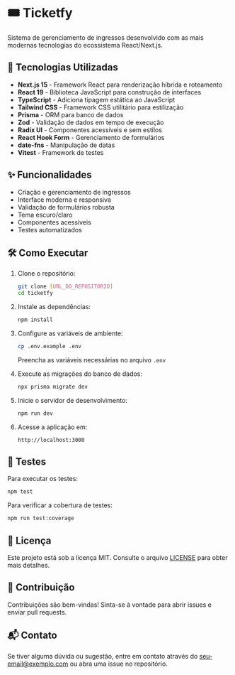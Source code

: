# 🎟️ Ticketfy

Sistema de gerenciamento de ingressos desenvolvido com as mais modernas tecnologias do ecossistema React/Next.js.

## 🚀 Tecnologias Utilizadas

- **Next.js 15** - Framework React para renderização híbrida e roteamento
- **React 19** - Biblioteca JavaScript para construção de interfaces
- **TypeScript** - Adiciona tipagem estática ao JavaScript
- **Tailwind CSS** - Framework CSS utilitário para estilização
- **Prisma** - ORM para banco de dados
- **Zod** - Validação de dados em tempo de execução
- **Radix UI** - Componentes acessíveis e sem estilos
- **React Hook Form** - Gerenciamento de formulários
- **date-fns** - Manipulação de datas
- **Vitest** - Framework de testes

## ✨ Funcionalidades

- Criação e gerenciamento de ingressos
- Interface moderna e responsiva
- Validação de formulários robusta
- Tema escuro/claro
- Componentes acessíveis
- Testes automatizados

## 🛠️ Como Executar

1. Clone o repositório:
   ```bash
   git clone [URL_DO_REPOSITORIO]
   cd ticketfy
   ```

2. Instale as dependências:
   ```bash
   npm install
   ```

3. Configure as variáveis de ambiente:
   ```bash
   cp .env.example .env
   ```
   Preencha as variáveis necessárias no arquivo `.env`

4. Execute as migrações do banco de dados:
   ```bash
   npx prisma migrate dev
   ```

5. Inicie o servidor de desenvolvimento:
   ```bash
   npm run dev
   ```

6. Acesse a aplicação em:
   ```
   http://localhost:3000
   ```

## 🧪 Testes

Para executar os testes:
```bash
npm test
```

Para verificar a cobertura de testes:
```bash
npm run test:coverage
```

## 📝 Licença

Este projeto está sob a licença MIT. Consulte o arquivo [LICENSE](LICENSE) para obter mais detalhes.

## 👥 Contribuição

Contribuições são bem-vindas! Sinta-se à vontade para abrir issues e enviar pull requests.

## 📬 Contato

Se tiver alguma dúvida ou sugestão, entre em contato através do [seu-email@exemplo.com](mailto:seu-email@exemplo.com) ou abra uma issue no repositório.
